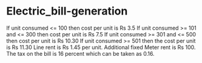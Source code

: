 # Electric_bill-generation


If unit consumed <= 100 then cost per unit is Rs 3.5
If unit consumed >= 101 and <= 300 then cost per unit is Rs 7.5
If unit consumed >= 301 and <= 500 then cost per unit is Rs 10.30
If unit consumed >= 501 then the cost per unit is Rs 11.30
Line rent is Rs 1.45 per unit.
Additional fixed Meter rent is Rs 100.
The tax on the bill is 16 percent which can be taken as 0.16.
